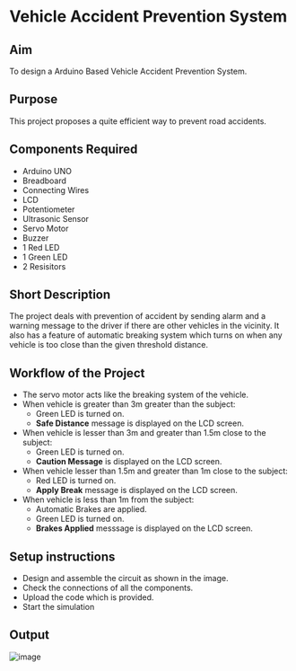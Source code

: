 # Vehicle Accident Prevention System


## Aim

To design a Arduino Based Vehicle Accident Prevention System.


## Purpose

This project proposes a quite efficient way to prevent road accidents.


## Components Required

* Arduino UNO
* Breadboard
* Connecting Wires
* LCD 
* Potentiometer 
* Ultrasonic Sensor
* Servo Motor
* Buzzer
* 1 Red LED
* 1 Green LED
* 2 Resisitors

## Short Description 

The project deals with prevention of accident by sending alarm and a warning message to the driver if there are other vehicles in the vicinity. It also has a feature of automatic breaking system which turns on when any vehicle is too close than the given threshold distance.

## Workflow of the Project

- The servo motor acts like the breaking system of the vehicle.
- When vehicle is greater than 3m greater than the subject:
  - Green LED is turned on.
  - **Safe Distance** message is displayed on the LCD screen.
- When vehicle is lesser than 3m and greater than 1.5m close to the subject:
  - Green LED is turned on.
  - **Caution Message** is displayed on the LCD screen.
-  When vehicle lesser than 1.5m and greater than 1m close to the subject:
    - Red LED is turned on.
    - **Apply Break** message is displayed on the LCD screen.
- When vehicle is less than 1m from the subject:
  - Automatic Brakes are applied.
  - Green LED is turned on.
  - **Brakes Applied** messsage is displayed on the LCD screen.


## Setup instructions

- Design and assemble the circuit as shown in the image.
- Check the connections of all the components.
- Upload the code which is provided.
- Start the simulation

## Output

![image](https://user-images.githubusercontent.com/76259897/156437565-964db7e8-67b6-432a-8e26-f1da12d26c31.png)




